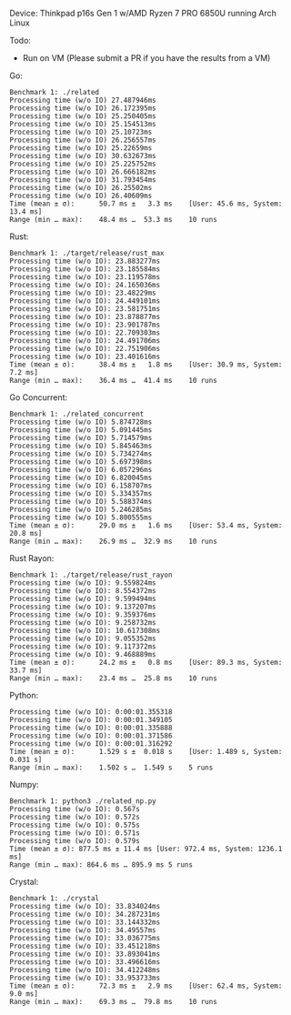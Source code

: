 Device: Thinkpad p16s Gen 1 w/AMD Ryzen 7 PRO 6850U running Arch Linux

Todo:

-   Run on VM (Please submit a PR if you have the results from a VM)

Go:

    Benchmark 1: ./related
    Processing time (w/o IO) 27.487946ms
    Processing time (w/o IO) 26.172395ms
    Processing time (w/o IO) 25.250405ms
    Processing time (w/o IO) 25.154513ms
    Processing time (w/o IO) 25.10723ms
    Processing time (w/o IO) 26.256557ms
    Processing time (w/o IO) 25.22659ms
    Processing time (w/o IO) 30.632673ms
    Processing time (w/o IO) 25.225752ms
    Processing time (w/o IO) 26.666182ms
    Processing time (w/o IO) 31.793454ms
    Processing time (w/o IO) 26.25502ms
    Processing time (w/o IO) 26.40609ms
    Time (mean ± σ):      50.7 ms ±   3.3 ms    [User: 45.6 ms, System: 13.4 ms]
    Range (min … max):    48.4 ms …  53.3 ms    10 runs

Rust:

    Benchmark 1: ./target/release/rust_max
    Processing time (w/o IO): 23.883277ms
    Processing time (w/o IO): 23.185584ms
    Processing time (w/o IO): 23.119578ms
    Processing time (w/o IO): 24.165036ms
    Processing time (w/o IO): 23.48229ms
    Processing time (w/o IO): 24.449101ms
    Processing time (w/o IO): 23.581751ms
    Processing time (w/o IO): 23.878877ms
    Processing time (w/o IO): 23.901787ms
    Processing time (w/o IO): 22.709303ms
    Processing time (w/o IO): 24.491706ms
    Processing time (w/o IO): 22.751906ms
    Processing time (w/o IO): 23.401616ms
    Time (mean ± σ):      38.4 ms ±   1.8 ms    [User: 30.9 ms, System: 7.2 ms]
    Range (min … max):    36.4 ms …  41.4 ms    10 runs

Go Concurrent:

    Benchmark 1: ./related_concurrent
    Processing time (w/o IO) 5.874728ms
    Processing time (w/o IO) 5.091445ms
    Processing time (w/o IO) 5.714579ms
    Processing time (w/o IO) 5.845463ms
    Processing time (w/o IO) 5.734274ms
    Processing time (w/o IO) 5.697398ms
    Processing time (w/o IO) 6.057296ms
    Processing time (w/o IO) 6.820045ms
    Processing time (w/o IO) 6.158707ms
    Processing time (w/o IO) 5.334357ms
    Processing time (w/o IO) 5.588374ms
    Processing time (w/o IO) 5.246285ms
    Processing time (w/o IO) 5.800555ms
    Time (mean ± σ):      29.0 ms ±   1.6 ms    [User: 53.4 ms, System: 20.8 ms]
    Range (min … max):    26.9 ms …  32.9 ms    10 runs

Rust Rayon:

    Benchmark 1: ./target/release/rust_rayon
    Processing time (w/o IO): 9.559824ms
    Processing time (w/o IO): 8.554372ms
    Processing time (w/o IO): 9.599494ms
    Processing time (w/o IO): 9.137207ms
    Processing time (w/o IO): 9.359376ms
    Processing time (w/o IO): 9.258732ms
    Processing time (w/o IO): 10.617308ms
    Processing time (w/o IO): 9.055352ms
    Processing time (w/o IO): 9.117372ms
    Processing time (w/o IO): 9.468889ms
    Time (mean ± σ):      24.2 ms ±   0.8 ms    [User: 89.3 ms, System: 33.7 ms]
    Range (min … max):    23.4 ms …  25.8 ms    10 runs

Python:

    Processing time (w/o IO): 0:00:01.355318
    Processing time (w/o IO): 0:00:01.349105
    Processing time (w/o IO): 0:00:01.335888
    Processing time (w/o IO): 0:00:01.371586
    Processing time (w/o IO): 0:00:01.316292
    Time (mean ± σ):      1.529 s ±  0.018 s    [User: 1.489 s, System: 0.031 s]
    Range (min … max):    1.502 s …  1.549 s    5 runs

Numpy:

    Benchmark 1: python3 ./related_np.py
    Processing time (w/o IO): 0.567s
    Processing time (w/o IO): 0.572s
    Processing time (w/o IO): 0.575s
    Processing time (w/o IO): 0.571s
    Processing time (w/o IO): 0.579s
    Time (mean ± σ): 877.5 ms ± 11.4 ms [User: 972.4 ms, System: 1236.1 ms]
    Range (min … max): 864.6 ms … 895.9 ms 5 runs

Crystal:

    Benchmark 1: ./crystal
    Processing time (w/o IO): 33.834024ms
    Processing time (w/o IO): 34.287231ms
    Processing time (w/o IO): 33.144332ms
    Processing time (w/o IO): 34.49557ms
    Processing time (w/o IO): 33.036775ms
    Processing time (w/o IO): 33.451218ms
    Processing time (w/o IO): 33.893041ms
    Processing time (w/o IO): 33.496616ms
    Processing time (w/o IO): 34.412248ms
    Processing time (w/o IO): 33.953733ms
    Time (mean ± σ):      72.3 ms ±   2.9 ms    [User: 62.4 ms, System: 9.0 ms]
    Range (min … max):    69.3 ms …  79.8 ms    10 runs
